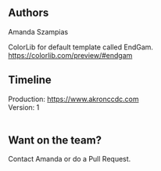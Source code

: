 ## Authors

Amanda Szampias<br />

ColorLib for default template called EndGam.<br />
https://colorlib.com/preview/#endgam<br />

## Timeline

Production: https://www.akronccdc.com<br />
Version: 1<br /><br />

## Want on the team?
Contact Amanda or do a Pull Request.
